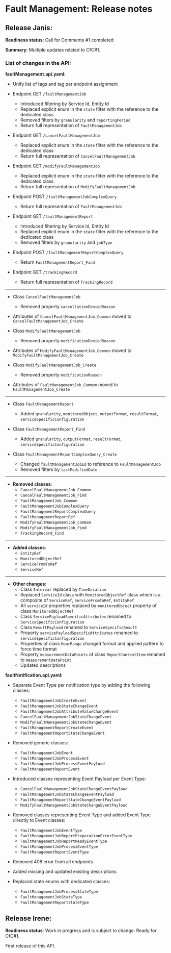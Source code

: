 # Fault Management: Release notes

## Release Janis:

**Readiness status**: Call for Comments #1 completed

**Summary**: Multiple updates related to CfC#1.

### List of changes in the API:

**faultManagement.api.yaml:**

- Unify list of tags and tag per endpoint assignment

- Endpoint GET `/faultManagementJob`
  - Introduced filtering by Service Id, Entity Id
  - Replaced explicit enum in the `state` filter with the reference to the dedicated class
  - Removed filters by `granularity` and `reportingPeriod`
  - Return full representation of `FaultManagementJob`

- Endpoint GET `/cancelFaultManagementJob`
  - Replaced explicit enum in the `state` filter with the reference to the dedicated class
  - Return full representation of `CancelFaultManagementJob`

- Endpoint GET `/modifyFaultManagementJob`
  - Replaced explicit enum in the `state` filter with the reference to the dedicated class
  - Return full representation of `ModifyFaultManagementJob`

- Endpoint POST `/faultManagementJobComplexQuery`
  - Return full representation of `FaultManagementJob`

- Endpoint GET `/faultManagementReport`
  - Introduced filtering by Service Id, Entity Id
  - Replaced explicit enum in the `state` filter with the reference to the dedicated class
  - Removed filters by `granularity` and `jobType`

- Endpoint POST `/faultManagementReportComplexQuery`
  - Return `FaultManagementReport_Find`

- Endpoint GET `/trackingRecord`
  - Return full representation of `TrackingRecord`

---

- Class `CancelFaultManagementJob`
  - Removed property `cancellationDeniedReason`

- Attributes of `CancelFaultManagementJob_Common` moved to `CancelFaultManagementJob_Create`

- Class `ModifyFaultManagementJob`
  - Removed property `modificationDeniedReason`

- Attributes of `ModifyFaultManagementJob_Common` moved to `ModifyFaultManagementJob_Create`

- Class `ModifyFaultManagementJob_Create`
  - Removed property `modificationReason`

- Attributes of `FaultManagementJob_Common` moved to `FaultManagementJob_Create`

---

- Class `FaultManagementReport`
  - Added `granularity`, `monitoredObject`, `outputFormat`, `resultFormat`, `serviceSpecificConfiguration`

- Class `FaultManagementReport_Find`
  - Added `granularity`, `outputFormat`, `resultFormat`, `serviceSpecificConfiguration`

- Class `FaultManagementReportComplexQuery_Create`
  - Changed `faultManagementJobId` to reference to `FaultManagementJob`
  - Removed filters by `lastModifiedDate`


---

- **Removed classes**:
  - `CancelFaultManagementJob_Common`
  - `CancelFaultManagementJob_Find`
  - `FaultManagementJob_Common`
  - `FaultManagementJobComplexQuery`
  - `FaultManagementReportComplexQuery`
  - `FaultManagementReportRef`
  - `ModifyFaultManagementJob_Common`
  - `ModifyFaultManagementJob_Find`
  - `TrackingRecord_Find`

---

- **Added classes**:
  - `EntityRef`
  - `MonitoredObjectRef`
  - `ServiceFromToRef`
  - `ServiceRef`

---

- **Other changes:**
  - Class `Interval` replaced by `TimeDuration`
  - Replaced `ServiceId` class with `MonitoredObjectRef` class which is a composite of `ServiceRef`, `ServiceFromToRef`, `EntityRef`
  - All `serviceId` properties replaced by `monitoredObject` property of class `MonitoredObjectRef`
  - Class `ServicePayloadSpecificAttributes` renamed to `ServiceSpecificConfiguration`
  - Class `ResultPayload` renamed to `ServiceSpecificResult`
  - Property `servicePayloadSpecificAttributes` renamed to `serviceSpecificConfiguration`
  - Properties of class `HourRange` changed format and applied pattern to force time format
  - Property `measurementDataPoints` of class `ReportContentItem` renamed to `measurementDataPoint`
  - Updated descriptions


**faultNotification.api.yaml:**

- Separate Event Type per notification type by adding the following classes:
  - `FaultManagementJobCreateEvent`
  - `FaultManagementJobStateChangeEvent`
  - `FaultManagementJobAttributeValueChangeEvent`
  - `CancelFaultManagementJobStateChangeEvent`
  - `ModifyFaultManagementJobStateChangeEvent`
  - `FaultManagementReportCreateEvent`
  - `FaultManagementReportStateChangeEvent`

- Removed generic classes:
  - `FaultManagementJobEvent`
  - `FaultManagementJobProcessEvent`
  - `FaultManagementJobProcessEventPayload`
  - `FaultManagementReportEvent`

- Introduced classes representing Event Payload per Event Type:
  - `CancelFaultManagementJobStateChangeEventPayload`
  - `FaultManagementJobStateChangeEventPayload`
  - `FaultManagementReportStateChangeEventPayload`
  - `ModifyFaultManagementJobStateChangeEventPayload`

- Removed classes representing Event Type and added Event Type directly to Event classes:
  - `FaultManagementJobEventType`
  - `FaultManagementJobReportPreparationErrorEventType`
  - `FaultManagementJobReportReadyEventType`
  - `FaultManagementJobProcessEventType`
  - `FaultManagementReportEventType`

- Removed 408 error from all endpoints

- Added missing and updated existing descriptions

- Replaced state enums with dedicated classes:
  - `FaultManagementJobProcessStateType`
  - `FaultManagementJobStateType`
  - `FaultManagementReportStateType`

## Release Irene:

**Readiness status**: Work in progress and is subject to change. Ready for
CfC#1.

First release of this API.